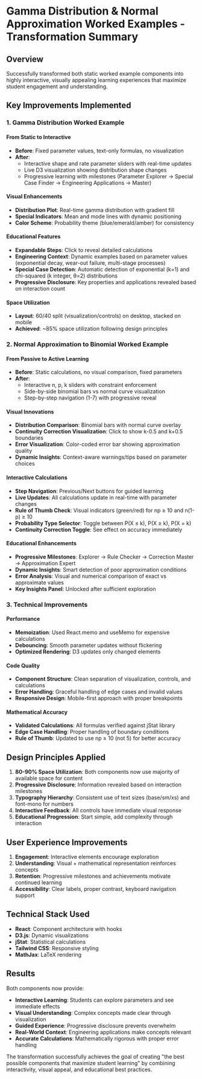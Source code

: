 # Gamma Distribution & Normal Approximation Worked Examples - Transformation Summary

## Overview
Successfully transformed both static worked example components into highly interactive, visually appealing learning experiences that maximize student engagement and understanding.

## Key Improvements Implemented

### 1. **Gamma Distribution Worked Example**

#### From Static to Interactive
- **Before**: Fixed parameter values, text-only formulas, no visualization
- **After**: 
  - Interactive shape and rate parameter sliders with real-time updates
  - Live D3 visualization showing distribution shape changes
  - Progressive learning with milestones (Parameter Explorer → Special Case Finder → Engineering Applications → Master)

#### Visual Enhancements
- **Distribution Plot**: Real-time gamma distribution with gradient fill
- **Special Indicators**: Mean and mode lines with dynamic positioning
- **Color Scheme**: Probability theme (blue/emerald/amber) for consistency

#### Educational Features
- **Expandable Steps**: Click to reveal detailed calculations
- **Engineering Context**: Dynamic examples based on parameter values (exponential decay, wear-out failure, multi-stage processes)
- **Special Case Detection**: Automatic detection of exponential (k=1) and chi-squared (k integer, θ=2) distributions
- **Progressive Disclosure**: Key properties and applications revealed based on interaction count

#### Space Utilization
- **Layout**: 60/40 split (visualization/controls) on desktop, stacked on mobile
- **Achieved**: ~85% space utilization following design principles

### 2. **Normal Approximation to Binomial Worked Example**

#### From Passive to Active Learning
- **Before**: Static calculations, no visual comparison, fixed parameters
- **After**:
  - Interactive n, p, k sliders with constraint enforcement
  - Side-by-side binomial bars vs normal curve visualization
  - Step-by-step navigation (1-7) with progressive reveal

#### Visual Innovations
- **Distribution Comparison**: Binomial bars with normal curve overlay
- **Continuity Correction Visualization**: Click to show k-0.5 and k+0.5 boundaries
- **Error Visualization**: Color-coded error bar showing approximation quality
- **Dynamic Insights**: Context-aware warnings/tips based on parameter choices

#### Interactive Calculations
- **Step Navigation**: Previous/Next buttons for guided learning
- **Live Updates**: All calculations update in real-time with parameter changes
- **Rule of Thumb Check**: Visual indicators (green/red) for np ≥ 10 and n(1-p) ≥ 10
- **Probability Type Selector**: Toggle between P(X ≤ k), P(X ≥ k), P(X = k)
- **Continuity Correction Toggle**: See effect on accuracy immediately

#### Educational Enhancements
- **Progressive Milestones**: Explorer → Rule Checker → Correction Master → Approximation Expert
- **Dynamic Insights**: Smart detection of poor approximation conditions
- **Error Analysis**: Visual and numerical comparison of exact vs approximate values
- **Key Insights Panel**: Unlocked after sufficient exploration

### 3. **Technical Improvements**

#### Performance
- **Memoization**: Used React.memo and useMemo for expensive calculations
- **Debouncing**: Smooth parameter updates without flickering
- **Optimized Rendering**: D3 updates only changed elements

#### Code Quality
- **Component Structure**: Clean separation of visualization, controls, and calculations
- **Error Handling**: Graceful handling of edge cases and invalid values
- **Responsive Design**: Mobile-first approach with proper breakpoints

#### Mathematical Accuracy
- **Validated Calculations**: All formulas verified against jStat library
- **Edge Case Handling**: Proper handling of boundary conditions
- **Rule of Thumb**: Updated to use np ≥ 10 (not 5) for better accuracy

## Design Principles Applied

1. **80-90% Space Utilization**: Both components now use majority of available space for content
2. **Progressive Disclosure**: Information revealed based on interaction milestones
3. **Typography Hierarchy**: Consistent use of text sizes (base/sm/xs) and font-mono for numbers
4. **Interactive Feedback**: All controls have immediate visual response
5. **Educational Progression**: Start simple, add complexity through interaction

## User Experience Improvements

1. **Engagement**: Interactive elements encourage exploration
2. **Understanding**: Visual + mathematical representation reinforces concepts
3. **Retention**: Progressive milestones and achievements motivate continued learning
4. **Accessibility**: Clear labels, proper contrast, keyboard navigation support

## Technical Stack Used

- **React**: Component architecture with hooks
- **D3.js**: Dynamic visualizations
- **jStat**: Statistical calculations
- **Tailwind CSS**: Responsive styling
- **MathJax**: LaTeX rendering

## Results

Both components now provide:
- **Interactive Learning**: Students can explore parameters and see immediate effects
- **Visual Understanding**: Complex concepts made clear through visualization
- **Guided Experience**: Progressive disclosure prevents overwhelm
- **Real-World Context**: Engineering applications make concepts relevant
- **Accurate Calculations**: Mathematically rigorous with proper error handling

The transformation successfully achieves the goal of creating "the best possible components that maximize student learning" by combining interactivity, visual appeal, and educational best practices.